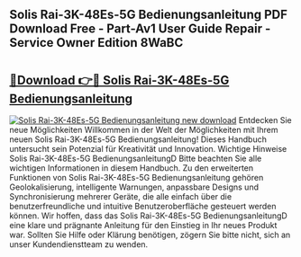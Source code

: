 ## Solis Rai-3K-48Es-5G Bedienungsanleitung PDF Download Free - Part-Av1 User Guide Repair - Service Owner Edition 8WaBC

# <h2><a href="http://df68du.blite.top/?on=Solis+Rai-3K-48Es-5G+Bedienungsanleitung">🔗Download 👉🔴 Solis Rai-3K-48Es-5G Bedienungsanleitung</a></h2>

[![Solis Rai-3K-48Es-5G Bedienungsanleitung new download](https://i.imgur.com/lujVjoI.png)](http://df68du.blite.top/?on=Solis+Rai-3K-48Es-5G+Bedienungsanleitung)
Entdecken Sie neue Möglichkeiten Willkommen in der Welt der Möglichkeiten mit Ihrem neuen Solis Rai-3K-48Es-5G Bedienungsanleitung! Dieses Handbuch untersucht sein Potenzial für Kreativität und Innovation. Wichtige Hinweise Solis Rai-3K-48Es-5G BedienungsanleitungD Bitte beachten Sie alle wichtigen Informationen in diesem Handbuch. Zu den erweiterten Funktionen von Solis Rai-3K-48Es-5G Bedienungsanleitung gehören Geolokalisierung, intelligente Warnungen, anpassbare Designs und Synchronisierung mehrerer Geräte, die alle einfach über die benutzerfreundliche und intuitive Benutzeroberfläche gesteuert werden können. Wir hoffen, dass das Solis Rai-3K-48Es-5G BedienungsanleitungD eine klare und prägnante Anleitung für den Einstieg in Ihr neues Produkt war. Sollten Sie Hilfe oder Klärung benötigen, zögern Sie bitte nicht, sich an unser Kundendienstteam zu wenden.
